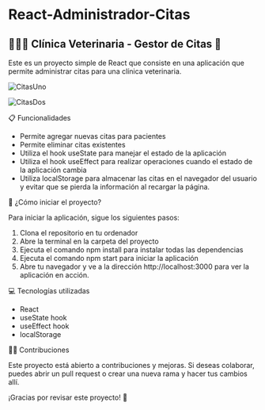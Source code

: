 # React-Administrador-Citas

## 🐶🐱🏥 Clínica Veterinaria - Gestor de Citas 📅

Este es un proyecto simple de React que consiste en una aplicación que permite administrar citas para una clínica veterinaria.

![CitasUno](https://user-images.githubusercontent.com/105466130/230538807-aea233da-935b-4faf-92a3-2ed522090f54.png)

![CitasDos](https://user-images.githubusercontent.com/105466130/230538818-a955440e-17c3-49b7-80d2-b2083af13648.png)

📋 Funcionalidades

- Permite agregar nuevas citas para pacientes
- Permite eliminar citas existentes
- Utiliza el hook useState para manejar el estado de la aplicación
- Utiliza el hook useEffect para realizar operaciones cuando el estado de la aplicación cambia
- Utiliza localStorage para almacenar las citas en el navegador del usuario y evitar que se pierda la información al recargar la página.

🚀 ¿Cómo iniciar el proyecto?

Para iniciar la aplicación, sigue los siguientes pasos:

1. Clona el repositorio en tu ordenador
2. Abre la terminal en la carpeta del proyecto
3. Ejecuta el comando npm install para instalar todas las dependencias
4. Ejecuta el comando npm start para iniciar la aplicación
5. Abre tu navegador y ve a la dirección http://localhost:3000 para ver la aplicación en acción.  


💻 Tecnologías utilizadas


- React
- useState hook
- useEffect hook
- localStorage

👨‍💻 Contribuciones  

Este proyecto está abierto a contribuciones y mejoras. Si deseas colaborar, puedes abrir un pull request o crear una nueva rama y hacer tus cambios allí.

¡Gracias por revisar este proyecto! 🙌
